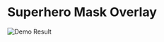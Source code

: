 # Superhero Mask Overlay
![Demo Result](https://github.com/kranok-dev/Superhero_Mask_Overlay/blob/main/thumbnail.png&s=50)
